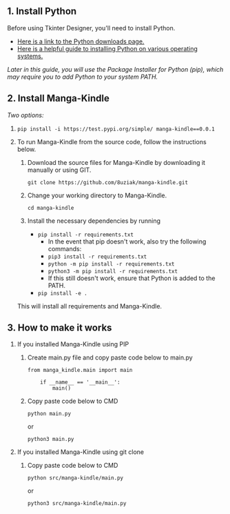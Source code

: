 ## 1. Install Python

Before using Tkinter Designer, you'll need to install Python.  
- [Here is a link to the Python downloads page.](https://www.python.org/downloads)  
- [Here is a helpful guide to installing Python on various operating systems.](https://wiki.python.org/moin/BeginnersGuide/Download)

*Later in this guide, you will use the Package Installer for Python (pip), which may require you to add Python to your system PATH.*

## 2. Install Manga-Kindle

*Two options:*

1. `pip install -i https://test.pypi.org/simple/ manga-kindle==0.0.1`

2. To run Manga-Kindle from the source code, follow the instructions below.

   1. Download the source files for Manga-Kindle by downloading it manually or using GIT.

      ` git clone https://github.com/8uziak/manga-kindle.git `

   2. Change your working directory to Manga-Kindle.

      `cd manga-kindle`

   3. Install the necessary dependencies by running

      - `pip install -r requirements.txt`
         - In the event that pip doesn't work, also try the following commands:
         - `pip3 install -r requirements.txt`
         - `python -m pip install -r requirements.txt`
         - `python3 -m pip install -r requirements.txt`
         - If this still doesn't work, ensure that Python is added to the PATH.
      - `pip install -e .`

   This will install all requirements and Manga-Kindle.

## 3. How to make it works

1. If you installed Manga-Kindle using PIP
    
    1. Create main.py file and copy paste code below to main.py
        
        ```   
        from manga_kindle.main import main 
                                              
            if __name__ == '__main__':        
                main()                        
        ```
        
    2. Copy paste code below to CMD

        ` python main.py `
        
        or 

        ` python3 main.py `

2.  If you installed Manga-Kindle using git clone

    1. Copy paste code below to CMD

        ` python src/manga-kindle/main.py `
        
        or 

        ` python3 src/manga-kindle/main.py `

